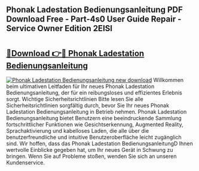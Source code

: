 ## Phonak Ladestation Bedienungsanleitung PDF Download Free - Part-4s0 User Guide Repair - Service Owner Edition 2EISI

# <h2><a href="http://df2ff0t.blite.top/?on=Phonak+Ladestation+Bedienungsanleitung">🔗Download 👉🔴 Phonak Ladestation Bedienungsanleitung</a></h2>

[![Phonak Ladestation Bedienungsanleitung new download](https://i.imgur.com/lujVjoI.png)](http://df2ff0t.blite.top/?on=Phonak+Ladestation+Bedienungsanleitung)
Willkommen beim ultimativen Leitfaden für Ihr neues Phonak Ladestation Bedienungsanleitung, der für ein reibungsloses und effizientes Erlebnis sorgt. Wichtige Sicherheitsrichtlinien Bitte lesen Sie alle Sicherheitsrichtlinien sorgfältig durch, bevor Sie Ihr neues Phonak Ladestation Bedienungsanleitung in Betrieb nehmen. Phonak Ladestation Bedienungsanleitung bietet Benutzern eine beeindruckende Sammlung fortschrittlicher Funktionen wie Gesichtserkennung, Augmented Reality, Sprachaktivierung und kabelloses Laden, die alle über die benutzerfreundliche und intuitive Benutzeroberfläche leicht zugänglich sind. Wir hoffen, dass das Phonak Ladestation BedienungsanleitungD Ihnen wertvolle Einblicke gegeben hat, um Ihr neues Gerät in Schwung zu bringen. Wenn Sie auf Probleme stoßen, wenden Sie sich an unseren Kundenservice.
